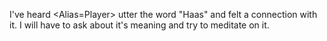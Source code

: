 I've heard <Alias=Player> utter the word "Haas" and felt a connection with it. I will have to ask about it's meaning and try to meditate on it.
